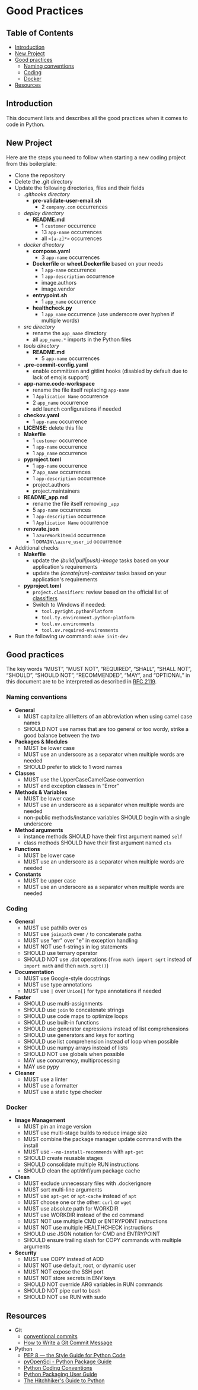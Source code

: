 # Good Practices <!-- omit in toc -->

## Table of Contents <!-- omit in toc -->

- [Introduction](#introduction)
- [New Project](#new-project)
- [Good practices](#good-practices)
  - [Naming conventions](#naming-conventions)
  - [Coding](#coding)
  - [Docker](#docker)
- [Resources](#resources)

## Introduction

This document lists and describes all the good practices when it comes to code in Python.

## New Project

Here are the steps you need to follow when starting a new coding project from this boilerplate:

- Clone the repository
- Delete the .git directory
- Update the following directories, files and their fields
  - *.githooks directory*
    - **pre-validate-user-email.sh**
      - 2 `company.com` occurrences
  - *deploy directory*
    - **README.md**
      - 1 `customer` occurrence
      - 13 `app-name` occurrences
      - all `<[a-z]*>` occurrences
  - *docker directory*
    - **compose.yaml**
      - 3 `app-name` occurrences
    - **Dockerfile** or **wheel.Dockerfile** based on your needs
      - 1 `app-name` occurrence
      - 1 `app-description` occurrence
      - image.authors
      - image.vendor
    - **entrypoint.sh**
      - 1 `app_name` occurrence
    - **healthcheck.py**
      - 1 `app_name` occurrence (use underscore over hyphen if multiple words)
  - *src directory*
    - rename the `app_name` directory
    - all `app_name.*` imports in the Python files
  - *tools directory*
    - **README.md**
      - 5 `app-name` occurrences
  - **.pre-commit-config.yaml**
    - enable commitizen and gitlint hooks (disabled by default due to lack of emojis support)
  - **app-name.code-workspace**
    - rename the file itself replacing `app-name`
    - 1 `Application Name` occurrence
    - 2 `app_name` occurrence
    - add launch configurations if needed
  - **checkov.yaml**
    - 1 `app-name` occurrence
  - **LICENSE**: delete this file
  - **Makefile**
    - 1 `customer` occurrence
    - 1 `app-name` occurrence
    - 1 `app_name` occurrence
  - **pyproject.toml**
    - 1 `app-name` occurrence
    - 7 `app_name` occurrences
    - 1 `app-description` occurrence
    - project.authors
    - project.maintainers
  - **README_app.md**
    - rename the file itself removing `_app`
    - 5 `app-name` occurrences
    - 1 `app-description` occurrence
    - 1 `Application Name` occurrence
  - **renovate.json**
    - 1 `azureWorkItemId` occurrence
    - 1 `DOMAIN\\azure_user_id` occurrence
- Additional checks
  - **Makefile**
    - update the *(build|pull|push)-image* tasks based on your application's requirements
    - update the *(create|run)-container* tasks based on your application's requirements
  - **pyproject.toml**
    - `project.classifiers`: review based on the official list of [classifiers](https://pypi.org/classifiers)
    - Switch to Windows if needed:
      - `tool.pyright.pythonPlatform`
      - `tool.ty.environment.python-platform`
      - `tool.uv.environments`
      - `tool.uv.required-environments`
- Run the following uv command: `make init-dev`

## Good practices

The key words “MUST”, “MUST NOT”, “REQUIRED”, “SHALL”, “SHALL NOT”, “SHOULD”, “SHOULD NOT”, “RECOMMENDED”, “MAY”, and “OPTIONAL” in this document are to be interpreted as described in [RFC 2119](https://datatracker.ietf.org/doc/html/rfc2119).

### Naming conventions

- **General**
  - MUST capitalize all letters of an abbreviation when using camel case names
  - SHOULD NOT use names that are too general or too wordy, strike a good balance between the two
- **Packages & Modules**
  - MUST be lower case
  - MUST use an underscore as a separator when multiple words are needed
  - SHOULD prefer to stick to 1 word names
- **Classes**
  - MUST use the UpperCaseCamelCase convention
  - MUST end exception classes in “Error”
- **Methods & Variables**
  - MUST be lower case
  - MUST use an underscore as a separator when multiple words are needed
  - non-public methods/instance variables SHOULD begin with a single underscore
- **Method arguments**
  - instance methods SHOULD have their first argument named `self`
  - class methods SHOULD have their first argument named `cls`
- **Functions**
  - MUST be lower case
  - MUST use an underscore as a separator when multiple words are needed
- **Constants**
  - MUST be upper case
  - MUST use an underscore as a separator when multiple words are needed

### Coding

- **General**
  - MUST use pathlib over os
  - MUST use `joinpath` over `/` to concatenate paths
  - MUST use "err" over "e" in exception handling
  - MUST NOT use f-strings in log statements
  - SHOULD use ternary operator
  - SHOULD NOT use .dot operations (`from math import sqrt` instead of `import math` and then `math.sqrt()`)
- **Documentation**
  - MUST use Google-style docstrings
  - MUST use type annotations
  - MUST use `|` over `Union[]` for type annotations if needed
- **Faster**
  - SHOULD use multi-assignments
  - SHOULD use `join` to concatenate strings
  - SHOULD use code maps to optimize loops
  - SHOULD use built-in functions
  - SHOULD use generator expressions instead of list comprehensions
  - SHOULD use generators and keys for sorting
  - SHOULD use list comprehension instead of loop when possible
  - SHOULD use numpy arrays instead of lists
  - SHOULD NOT use globals when possible
  - MAY use concurrency, multiprocessing
  - MAY use pypy
- **Cleaner**
  - MUST use a linter
  - MUST use a formatter
  - MUST use a static type checker

### Docker

- **Image Management**
  - MUST pin an image version
  - MUST use multi-stage builds to reduce image size
  - MUST combine the package manager update command with the install
  - MUST use `--no-install-recommends` with `apt-get`
  - SHOULD create reusable stages
  - SHOULD consolidate multiple RUN instructions
  - SHOULD clean the apt/dnf/yum package cache
- **Clean**
  - MUST exclude unnecessary files with .dockerignore
  - MUST sort multi-line arguments
  - MUST use `apt-get` or `apt-cache` instead of `apt`
  - MUST choose one or the other: `curl` or `wget`
  - MUST use absolute path for WORKDIR
  - MUST use WORKDIR instead of the cd command
  - MUST NOT use multiple CMD or ENTRYPOINT instructions
  - MUST NOT use multiple HEALTHCHECK instructions
  - SHOULD use JSON notation for CMD and ENTRYPOINT
  - SHOULD ensure trailing slash for COPY commands with multiple arguments
- **Security**
  - MUST use COPY instead of ADD
  - MUST NOT use default, root, or dynamic user
  - MUST NOT expose the SSH port
  - MUST NOT store secrets in ENV keys
  - SHOULD NOT override ARG variables in RUN commands
  - SHOULD NOT pipe curl to bash
  - SHOULD NOT use RUN with sudo

## Resources

- Git
  - [conventional commits](https://www.conventionalcommits.org)
  - [How to Write a Git Commit Message](https://cbea.ms/git-commit)
- Python
  - [PEP 8 — the Style Guide for Python Code](https://pep8.org)
  - [pyOpenSci - Python Package Guide](https://www.pyopensci.org/python-package-guide/index.html)
  - [Python Coding Conventions](https://visualgit.readthedocs.io/en/latest/index.html)
  - [Python Packaging User Guide](https://packaging.python.org/en/latest)
  - [The Hitchhiker's Guide to Python](https://docs.python-guide.org)
